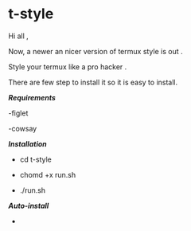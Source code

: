 # t-style

Hi all ,

Now, a newer an nicer version of termux style is out .

Style your termux like a pro hacker .

There are few step to install it so it is easy to install.

*****Requirements*****

-figlet 

-cowsay

*****Installation*****

- cd t-style

- chomd +x run.sh

- ./run.sh

*****Auto-install*****

- 
